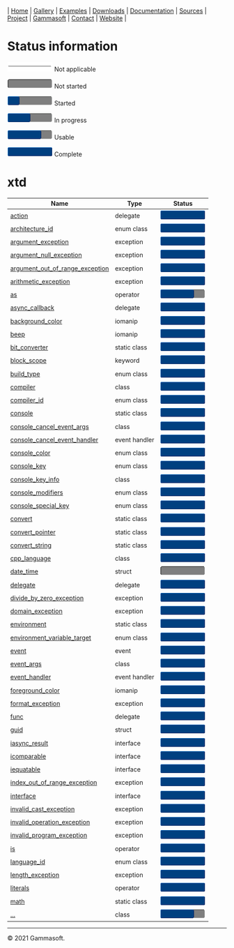 | [Home](home.md) | [Gallery](gallery.md) | [Examples](examples.md) | [Downloads](downloads.md) | [Documentation](documentation.md) | [Sources](https://github.com/gammasoft71/xtd) | [Project](https://sourceforge.net/projects/xtdpro/) | [Gammasoft](gammasoft.md)  | [Contact](contact.md) | [Website](https://gammasoft71.wixsite.com/xtdpro) |

# Status information

![progressina](pictures/progress_ina.png) Not applicable

![progress0](pictures/progress0.png) Not started

![progress25](pictures/progress25.png) Started

![progress50](pictures/progress50.png) In progress

![progress75](pictures/progress75.png) Usable

![progress100](pictures/progress100.png) Complete

# xtd

| Name                                                                                             | Type         | Status                                   |
|--------------------------------------------------------------------------------------------------|--------------|------------------------------------------|
| [action](../src/xtd.core/include/xtd/action.h)                                                   | delegate     | ![progress100](pictures/progress100.png) |
| [architecture_id](../src/xtd.core/include/xtd/architecture_id.h)                                 | enum class   | ![progress100](pictures/progress100.png) |
| [argument_exception](../src/xtd.core/include/xtd/argument_exception.h)                           | exception    | ![progress100](pictures/progress100.png) |
| [argument_null_exception](../src/xtd.core/include/xtd/argument_null_exception.h)                 | exception    | ![progress100](pictures/progress100.png) |
| [argument_out_of_range_exception](../src/xtd.core/include/xtd/argument_out_of_range_exception.h) | exception    | ![progress100](pictures/progress100.png) |
| [arithmetic_exception](../src/xtd.core/include/xtd/arithmetic_exception.h)                       | exception    | ![progress100](pictures/progress100.png) |
| [as](../src/xtd.core/include/xtd/as.h)                                                           | operator     | ![progress75](pictures/progress75.png)  |
| [async_callback](../src/xtd.core/include/xtd/async_callback.h)                                   | delegate     | ![progress100](pictures/progress100.png) |
| [background_color](../src/xtd.core/include/xtd/background_color.h)                               | iomanip      | ![progress100](pictures/progress100.png) |
| [beep](../src/xtd.core/include/xtd/beep.h)                                                       | iomanip      | ![progress100](pictures/progress100.png) |
| [bit_converter](../src/xtd.core/include/xtd/bit_converter.h)                                     | static class | ![progress100](pictures/progress100.png) |
| [block_scope](../src/xtd.core/include/xtd/block_scope.h)                                         | keyword      | ![progress100](pictures/progress100.png) |
| [build_type](../src/xtd.core/include/xtd/build_type.h)                                           | enum class   | ![progress100](pictures/progress100.png) |
| [compiler](../src/xtd.core/include/xtd/compiler.h)                                               | class        | ![progress100](pictures/progress100.png) |
| [compiler_id](../src/xtd.core/include/xtd/compiler_id.h)                                         | enum class   | ![progress100](pictures/progress100.png) |
| [console](../src/xtd.core/include/xtd/console.h)                                                 | static class | ![progress100](pictures/progress100.png) |
| [console_cancel_event_args](../src/xtd.core/include/xtd/console_cancel_event_args.h)             | class        | ![progress100](pictures/progress100.png) |
| [console_cancel_event_handler](../src/xtd.core/include/xtd/console_cancel_event_handler.h)      | event handler | ![progress100](pictures/progress100.png) |
| [console_color](../src/xtd.core/include/xtd/console_color.h)                                    | enum class    | ![progress100](pictures/progress100.png) |
| [console_key](../src/xtd.core/include/xtd/console_key.h)                                        | enum class    | ![progress100](pictures/progress100.png) |
| [console_key_info](../src/xtd.core/include/xtd/console_key_info.h)                              | class         | ![progress100](pictures/progress100.png) |
| [console_modifiers](../src/xtd.core/include/xtd/console_modifiers.h)                            | enum class    | ![progress100](pictures/progress100.png) |
| [console_special_key](../src/xtd.core/include/xtd/console_special_key.h)                        | enum class    | ![progress100](pictures/progress100.png) |
| [convert](../src/xtd.core/include/xtd/convert.h)                                                | static class  | ![progress100](pictures/progress100.png) |
| [convert_pointer](../src/xtd.core/include/xtd/convert_pointer.h)                                | static class  | ![progress100](pictures/progress100.png) |
| [convert_string](../src/xtd.core/include/xtd/convert_string.h)                                  | static class  | ![progress100](pictures/progress100.png) |
| [cpp_language](../src/xtd.core/include/xtd/cpp_language.h)                                      | class         | ![progress100](pictures/progress100.png) |
| [date_time](../src/xtd.core/include/xtd/date_time.h)                                            | struct        | ![progress0](pictures/progress0.png)   |
| [delegate](../src/xtd.core/include/xtd/delegate.h)                                              | delegate      | ![progress100](pictures/progress100.png) |
| [divide_by_zero_exception](../src/xtd.core/include/xtd/divide_by_zero_exception.h)              | exception     | ![progress100](pictures/progress100.png) |
| [domain_exception](../src/xtd.core/include/xtd/domain_exception.h)                              | exception     | ![progress100](pictures/progress100.png) |
| [environment](../src/xtd.core/include/xtd/environment.h)                                        | static class  | ![progress100](pictures/progress100.png) |
| [environment_variable_target](../src/xtd.core/include/xtd/environment_variable_target.h)        | enum class    | ![progress100](pictures/progress100.png) |
| [event](../src/xtd.core/include/xtd/event.h)                                                    | event         | ![progress100](pictures/progress100.png) |
| [event_args](../src/xtd.core/include/xtd/event_args.h)                                          | class         | ![progress100](pictures/progress100.png) |
| [event_handler](../src/xtd.core/include/xtd/event_handler.h)                                    | event handler | ![progress100](pictures/progress100.png) |
| [foreground_color](../src/xtd.core/include/xtd/foreground_color.h)                              | iomanip       | ![progress100](pictures/progress100.png) |
| [format_exception](../src/xtd.core/include/xtd/format_exception.h)                              | exception     | ![progress100](pictures/progress100.png) |
| [func](../src/xtd.core/include/xtd/func.h)                                                      | delegate      | ![progress100](pictures/progress100.png) |
| [guid](../src/xtd.core/include/xtd/guid.h)                                                      | struct        | ![progress100](pictures/progress100.png) |
| [iasync_result](../src/xtd.core/include/xtd/iasync_result.h)                                    | interface     | ![progress100](pictures/progress100.png) |
| [icomparable](../src/xtd.core/include/xtd/icomparable.h)                                        | interface     | ![progress100](pictures/progress100.png) |
| [iequatable](../src/xtd.core/include/xtd/iequatable.h)                                          | interface     | ![progress100](pictures/progress100.png) |
| [index_out_of_range_exception](../src/xtd.core/include/xtd/index_out_of_range_exception.h)      | exception     | ![progress100](pictures/progress100.png) |
| [interface](../src/xtd.core/include/xtd/interface.h)                                            | interface     | ![progress100](pictures/progress100.png) |
| [invalid_cast_exception](../src/xtd.core/include/xtd/invalid_cast_exception.h)                  | exception     | ![progress100](pictures/progress100.png) |
| [invalid_operation_exception](../src/xtd.core/include/xtd/invalid_operation_exception.h)        | exception     | ![progress100](pictures/progress100.png) |
| [invalid_program_exception](../src/xtd.core/include/xtd/invalid_program_exception.h)            | exception     | ![progress100](pictures/progress100.png) |
| [is](../src/xtd.core/include/xtd/is.h)                                                          | operator      | ![progress100](pictures/progress100.png) |
| [language_id](../src/xtd.core/include/xtd/language_id.h)                                        | enum class    | ![progress100](pictures/progress100.png) |
| [length_exception](../src/xtd.core/include/xtd/length_exception.h)                              | exception     | ![progress100](pictures/progress100.png) |
| [literals](../src/xtd.core/include/xtd/literals.h)                                              | operator      | ![progress100](pictures/progress100.png) |
| [math](../src/xtd.core/include/xtd/math.h)                                                      | static class  | ![progress100](pictures/progress100.png) |
| [...](../src/xtd.core/include/xtd)                                                              | class         | ![progress75](pictures/progress75.png)  |

______________________________________________________________________________________________

© 2021 Gammasoft.


